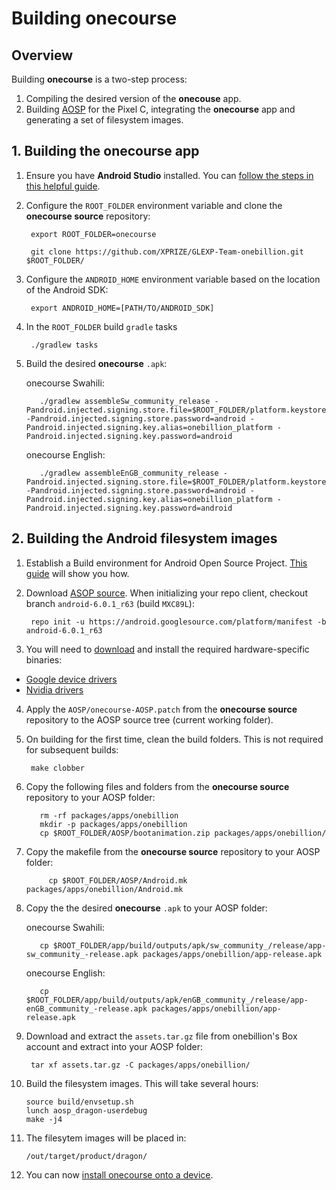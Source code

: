 # Building onecourse

## Overview
Building **onecourse** is a two-step process:


1. Compiling the desired version of the **onecouse** app.
2. Building [AOSP](https://source.android.com) for the Pixel C, integrating the **onecourse** app and generating a set of filesystem images.




## 1. Building the onecourse app

1. Ensure you have **Android Studio** installed. You can [follow the steps in this helpful guide](https://developer.android.com/studio/install.html).

2. Configure the `ROOT_FOLDER` environment variable and clone the **onecourse source** repository:

        export ROOT_FOLDER=onecourse
        
        git clone https://github.com/XPRIZE/GLEXP-Team-onebillion.git $ROOT_FOLDER/

3. Configure the `ANDROID_HOME` environment variable based on the location of the Android SDK:

        export ANDROID_HOME=[PATH/TO/ANDROID_SDK]
        
4. In the `ROOT_FOLDER` build `gradle` tasks

        ./gradlew tasks

5. Build the desired **onecourse** `.apk`:

	onecourse Swahili:

          ./gradlew assembleSw_community_release -Pandroid.injected.signing.store.file=$ROOT_FOLDER/platform.keystore -Pandroid.injected.signing.store.password=android -Pandroid.injected.signing.key.alias=onebillion_platform -Pandroid.injected.signing.key.password=android

	onecourse English:

          ./gradlew assembleEnGB_community_release -Pandroid.injected.signing.store.file=$ROOT_FOLDER/platform.keystore -Pandroid.injected.signing.store.password=android -Pandroid.injected.signing.key.alias=onebillion_platform -Pandroid.injected.signing.key.password=android
        


## 2. Building the Android filesystem images


1. Establish a Build environment for Android Open Source Project. [This guide](https://source.android.com/source/initializing.html) will show you how.

2. Download [ASOP source](https://source.android.com/source/downloading.html). When initializing your repo client, checkout branch `android-6.0.1_r63` (build `MXC89L`):
        
        repo init -u https://android.googlesource.com/platform/manifest -b android-6.0.1_r63

3. You will need to [download](https://developers.google.com/android/drivers) and install the required hardware-specific binaries:
 - [Google device drivers](https://dl.google.com/dl/android/aosp/google_devices-dragon-mxc89l-5452d463.tgz)
 - [Nvidia drivers](https://dl.google.com/dl/android/aosp/nvidia-dragon-mxc89l-7dd0c758.tgz)

4. Apply the `AOSP/onecourse-AOSP.patch` from the **onecourse source** repository to the AOSP source tree (current working folder).


5. On building for the first time, clean the build folders. This is not required for subsequent builds:

        make clobber 
        
6. Copy the following files and folders from the **onecourse source** repository to your AOSP folder:

          rm -rf packages/apps/onebillion
          mkdir -p packages/apps/onebillion
          cp $ROOT_FOLDER/AOSP/bootanimation.zip packages/apps/onebillion/
          

 
7. Copy the makefile from the **onecourse source** repository to your AOSP folder:

			cp $ROOT_FOLDER/AOSP/Android.mk packages/apps/onebillion/Android.mk
              
              
8. Copy the the desired **onecourse** `.apk` to your AOSP folder:

	onecourse Swahili:

          cp $ROOT_FOLDER/app/build/outputs/apk/sw_community_/release/app-sw_community_-release.apk packages/apps/onebillion/app-release.apk

	onecourse English:

          cp $ROOT_FOLDER/app/build/outputs/apk/enGB_community_/release/app-enGB_community_-release.apk packages/apps/onebillion/app-release.apk
         
         
9. Download and extract the `assets.tar.gz` file from onebillion's Box account and extract into your AOSP folder:

        
        tar xf assets.tar.gz -C packages/apps/onebillion/

        
10. Build the filesystem images. This will take several hours:

        source build/envsetup.sh
        lunch aosp_dragon-userdebug
        make -j4

11. The filesytem images will be placed in:

        /out/target/product/dragon/

12. You can now [install onecourse onto a device](INSTALL.md).
